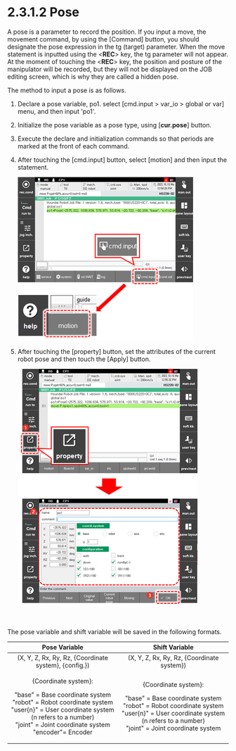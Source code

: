# 2.3.1.2 Pose

A pose is a parameter to record the position. If you input a move, the movement command, by using the \[Command\] button, you should designate the pose expression in the tg \(target\) parameter. When the move statement is inputted using the <<b>REC</b>> key, the tg parameter will not appear. At the moment of touching the <<b>REC</b>> key, the position and posture of the manipulator will be recorded, but they will not be displayed on the JOB editing screen, which is why they are called a hidden pose.

The method to input a pose is as follows.

1. Declare a pose variable, po1.
   select [cmd.input > var_io > global or var] menu, and then input 'po1'.
2. Initialize the pose variable as a pose type, using [**cur.pose**] button.
3. Execute the declare and initialization commands so that periods are marked at the front of each command.
4. After touching the \[cmd.input\] button, select \[motion\] and then input the statement.

    ![](../../../_assets/tp630/fbt-cmd-input-motion_eng.png)

5. After touching the \[property\] button, set the attributes of the current robot pose and then touch the \[Apply\] button.

    ![](../../../_assets/tp630/prg-step-pose_eng.png)

<br>

The pose variable and shift variable will be saved in the following formats.

<table>
  <thead>
    <tr>
      <th style="text-align:center">Pose Variable</th>
      <th style="text-align:center">Shift Variable</th>
    </tr>
  </thead>
  <tbody>
    <tr>
      <td style="text-align:center">(X, Y, Z, Rx, Ry, Rz, {Coordinate system}, {config.})</td>
      <td style="text-align:center">(X, Y, Z, Rx, Ry, Rz, {Coordinate system})</td>
    </tr>
    <tr>
      <td style="text-align:center">
        <p>{Coordinate system}:</p>
        <p>&quot;base&quot; = Base coordinate system
          <br />&quot;robot&quot; = Robot coordinate system
          <br />&quot;user{n}&quot; = User coordinate system (n refers to a number)
          <br
          />&quot;joint&quot; = Joint coordinate system
          <br />&quot;encoder&quot;= Encoder</p>
      </td>
      <td style="text-align:center">
        <p>{Coordinate system}:</p>
        <p>&quot;base&quot; = Base coordinate system
          <br />&quot;robot&quot; = Robot coordinate system
          <br />&quot;user{n}&quot; = User coordinate system (n refers to a number)
          <br
          />&quot;joint&quot; = Joint coordinate system</p>
      </td>
    </tr>
  </tbody>
</table>



